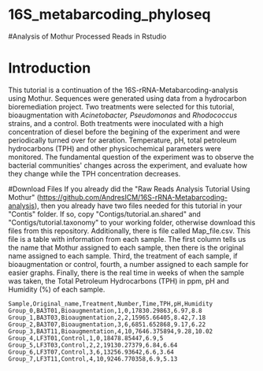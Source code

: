 # 16S_metabarcoding_phyloseq
#Analysis of Mothur Processed Reads in Rstudio 

# Introduction
This tutorial is a continuation of the 16S-rRNA-Metabarcoding-analysis using Mothur. 
Sequences were generated using data from a hydrocarbon bioremediation project. Two treatments were selected for this tutorial, bioaugmentation with *Acinetobacter, Pseudomonas* and *Rhodococcus* strains, and a control. 
Both treatments were inoculated with a high concentration of diesel before the begining of the experiment and were periodically turned over for aeration. Temperature, pH, total petroleum hydrocarbons (TPH) and other physicochemical parameters were monitored. 
The fundamental question of the experiment was to observe the bacterial communities' changes across the experiment, and evaluate how they change while the TPH concentration decreases.

#Download Files
If you already did the "Raw Reads Analysis Tutorial Using Mothur" (https://github.com/AndresICM/16S-rRNA-Metabarcoding-analysis), then you already have two files needed for this tutorial in your "Contis" folder. If so, copy "Contigs/tutorial.an.shared" and "Contigs/tutorial.taxonomy" to your working folder, otherwise download this files from this repository. 
Additionally, there is file called Map_file.csv. This file is a table with information from each sample. The first column tells us the name that Mothur assigned to each sample, then there is the original name assigned to each sample. Third, the treatment of each sample, if bioaugmentation or control, fourth, a number assigned to each sample for easier graphs. Finally, there is the real time in weeks of when the sample was taken, the Total Petroleum Hydrocarbons (TPH) in ppm, pH and Humidity (%) of each sample.

```
Sample,Original_name,Treatment,Number,Time,TPH,pH,Humidity
Group_0,BA3T01,Bioaugmentation,1,0,17830.29863,6.97,8.8
Group_1,BA3T03,Bioaugmentation,2,2,15965.66405,8.42,7.18
Group_2,BA3T07,Bioaugmentation,3,6,6851.652868,9.17,6.22
Group_3,BA3T11,Bioaugmentation,4,10,7646.375894,9.28,10.02
Group_4,LF3T01,Control,1,0,18478.85447,6.9,5
Group_5,LF3T03,Control,2,2,19130.27379,6.84,6.64
Group_6,LF3T07,Control,3,6,13256.93642,6.6,3.64
Group_7,LF3T11,Control,4,10,9246.770358,6.9,5.13
```

```
```

```
```

```
```

```
```

```
```

```
```

```
```

```
```
